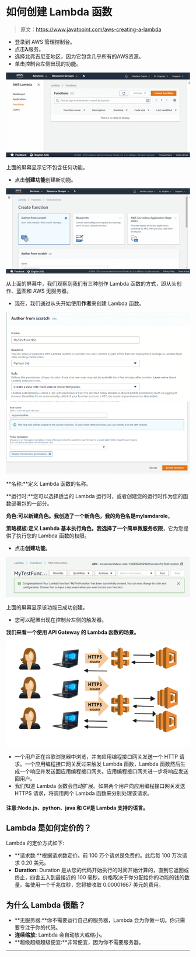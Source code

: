 # 如何创建 Lambda 函数

> 原文：<https://www.javatpoint.com/aws-creating-a-lambda>

*   登录到 AWS 管理控制台。
*   点击**λ**服务。
*   选择北弗吉尼亚地区，因为它包含几乎所有的AWS资源。
*   单击控制台左侧出现的功能。

![Creating a Lambda](img/f0e1be6e30d1999915068b6f5c04f829.png)

上面的屏幕显示它不包含任何功能。

*   点击**创建功能**创建新功能。

![Creating a Lambda](img/155feb315a3b6d75a5a77ab384b96572.png)

从上面的屏幕中，我们观察到我们有三种创作 Lambda 函数的方式，即从头创作、蓝图和 AWS 无服务器。

*   现在，我们通过从头开始使用**作者**来创建 Lambda 函数。

![Creating a Lambda](img/168cf311ba5ea182fe13d9dc22eef83f.png)
![Creating a Lambda](img/c4c8d96d4b66f01ee1c6d6bbfc259dd8.png)

**名称:**定义 Lambda 函数的名称。

**运行时:**您可以选择适当的 Lambda 运行时，或者创建您的运行时作为您的函数部署包的一部分。

**角色:**可以新建角色。我创造了一个新角色，我的角色名是**mylamdarole**。

**策略模板:**定义 Lambda 基本执行角色。我选择了一个**简单微服务权限**，它为您提供了执行您的 Lambda 函数的权限。

*   点击**创建功能**。

![Creating a Lambda](img/aa917b134a8091f960b272d721d07886.png)

上面的屏幕显示该功能已成功创建。

*   您可以配置出现在控制台左侧的触发器。

**我们来看一个使用 API Gateway 的 Lambda 函数的场景。**

![Creating a Lambda](img/a5fb107b9f66f223eafef98c20ee4e5c.png)

*   一个用户正在谷歌浏览器中浏览，并向应用编程接口网关发送一个 HTTP 请求。一个应用编程接口网关反过来触发 Lambda 函数，Lambda 函数然后生成一个响应并发送回应用编程接口网关。应用编程接口网关进一步将响应发送回用户。
*   我们知道 Lambda 函数会自动扩展。如果两个用户向应用编程接口网关发送 HTTPS 请求，将调用两个 Lambda 函数来分别处理该请求。

#### 注意:Node.js、python、java 和 C#是 Lambda 支持的语言。

## Lambda 是如何定价的？

Lambda 的定价方式如下:

*   **请求数:**根据请求数定价。前 100 万个请求是免费的。此后每 100 万次请求 0.20 美元。
*   **Duration:** Duration 是从您的代码开始执行的时间开始计算的，直到它返回或终止，四舍五入到最接近的 100 毫秒。价格取决于你分配给你的功能的钱的数量。每使用一个千兆位秒，您将被收取 0.00001667 美元的费用。

## 为什么 Lambda 很酷？

*   **无服务器:**你不需要运行自己的服务器，Lambda 会为你做一切。你只需要专注于你的代码。
*   **连续缩放:** Lambda 会自动放大或缩小。
*   **超级超级超级便宜:**非常便宜，因为你不需要服务器。

* * *